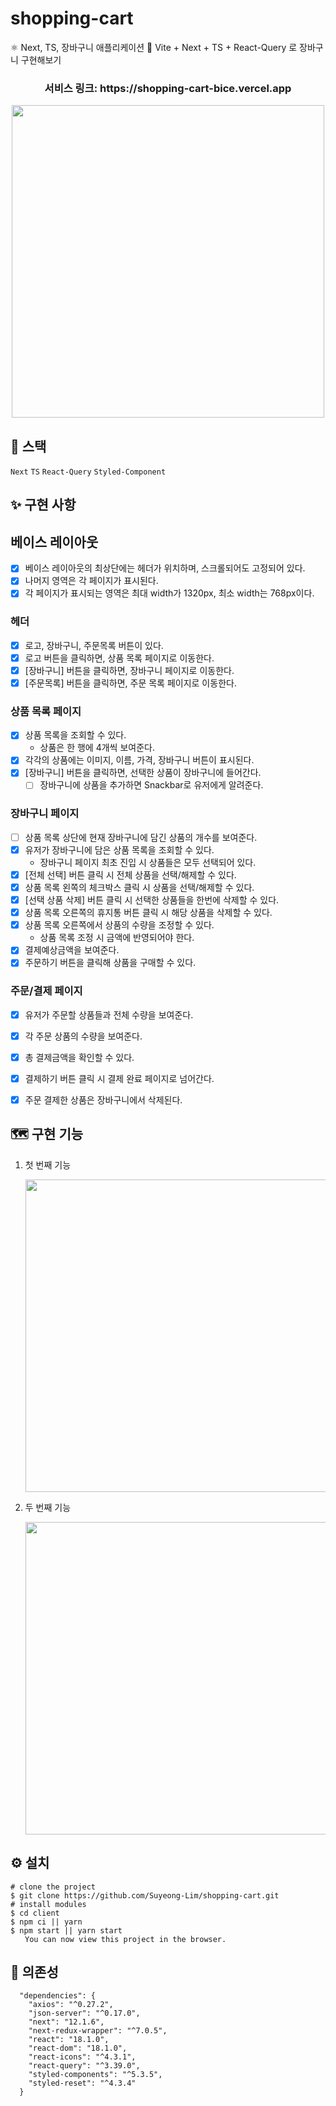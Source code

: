 # shopping-cart
⚛️ Next, TS, 장바구니 애플리케이션 🛒 
Vite + Next + TS + React-Query 로 장바구니 구현해보기 


<h3 align="center"> 서비스 링크: https://shopping-cart-bice.vercel.app </h3>

<p align="center"><img width="500" src="https://user-images.githubusercontent.com/28384562/176394898-f7fb00ee-068f-43f8-9c59-86c93bfcc5ed.png" /></p>


## 🚀 스택

`Next` `TS` `React-Query` `Styled-Component`
 

## ✨ 구현 사항

## **베이스 레이아웃**

- [x] 베이스 레이아웃의 최상단에는 헤더가 위치하며, 스크롤되어도 고정되어 있다.
- [x] 나머지 영역은 각 페이지가 표시된다.
- [x] 각 페이지가 표시되는 영역은 최대 width가 1320px, 최소 width는 768px이다.

### **헤더**

- [x] 로고, 장바구니, 주문목록 버튼이 있다.
- [x] 로고 버튼을 클릭하면, 상품 목록 페이지로 이동한다.
- [x] [장바구니] 버튼을 클릭하면, 장바구니 페이지로 이동한다.
- [x] [주문목록] 버튼을 클릭하면, 주문 목록 페이지로 이동한다.

### **상품 목록 페이지**

- [x] 상품 목록을 조회할 수 있다.
  - 상품은 한 행에 4개씩 보여준다.
- [x] 각각의 상품에는 이미지, 이름, 가격, 장바구니 버튼이 표시된다.
- [x] [장바구니] 버튼을 클릭하면, 선택한 상품이 장바구니에 들어간다.
  - [ ] 장바구니에 상품을 추가하면 Snackbar로 유저에게 알려준다.

### **장바구니 페이지**

- [ ] 상품 목록 상단에 현재 장바구니에 담긴 상품의 개수를 보여준다.
- [x] 유저가 장바구니에 담은 상품 목록을 조회할 수 있다.
  - 장바구니 페이지 최초 진입 시 상품들은 모두 선택되어 있다.
- [x] [전체 선택] 버튼 클릭 시 전체 상품을 선택/해제할 수 있다.
- [x] 상품 목록 왼쪽의 체크박스 클릭 시 상품을 선택/해제할 수 있다.
- [x] [선택 상품 삭제] 버튼 클릭 시 선택한 상품들을 한번에 삭제할 수 있다.
- [x] 상품 목록 오른쪽의 휴지통 버튼 클릭 시 해당 상품을 삭제할 수 있다.
- [x] 상품 목록 오른쪽에서 상품의 수량을 조정할 수 있다.
  - 상품 목록 조정 시 금액에 반영되어야 한다.
- [x] 결제예상금액을 보여준다.
- [X] 주문하기 버튼을 클릭해 상품을 구매할 수 있다.

### **주문/결제 페이지**

- [x] 유저가 주문할 상품들과 전체 수량을 보여준다.
- [x] 각 주문 상품의 수량을 보여준다.
- [x] 총 결제금액을 확인할 수 있다.
- [x] 결제하기 버튼 클릭 시 결제 완료 페이지로 넘어간다.
- [x] 주문 결제한 상품은 장바구니에서 삭제된다.



## 🗺 구현 기능

1. 첫 번째 기능

   <img width="500" src="https://bit.ly/3HyINHE" />

2. 두 번째 기능

   <img width="500" src="https://bit.ly/3HyINHE" />


## ⚙ 설치

```
# clone the project
$ git clone https://github.com/Suyeong-Lim/shopping-cart.git
# install modules
$ cd client
$ npm ci || yarn
$ npm start || yarn start
⠀  You can now view this project in the browser.
```

## 🔗 의존성

```
  "dependencies": {
    "axios": "^0.27.2",
    "json-server": "^0.17.0",
    "next": "12.1.6",
    "next-redux-wrapper": "^7.0.5",
    "react": "18.1.0",
    "react-dom": "18.1.0",
    "react-icons": "^4.3.1",
    "react-query": "^3.39.0",
    "styled-components": "^5.3.5",
    "styled-reset": "^4.3.4"
  }
```
